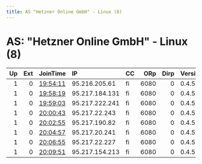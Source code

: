 ```yaml
---
title: AS "Hetzner Online GmbH" - Linux (8)
---
```


# AS: "Hetzner Online GmbH" - Linux (8)

|   Up |   Ext | JoinTime                                                                                            | IP             | CC   |   ORp |   Dirp | Version   | Contact                | Nickname   |   eFamMembers |
|-----:|------:|:----------------------------------------------------------------------------------------------------|:---------------|:-----|------:|-------:|:----------|:-----------------------|:-----------|--------------:|
|    1 |     0 | [19:54:11](https://metrics.torproject.org/rs.html#details/7D9032F03E0A113BB6E252A1260D771F9F91CC20) | 95.216.205.61  | fi   |  6080 |      0 | 0.4.5.7   | nomail@notexisting.net | lsrelay12  |            30 |
|    1 |     0 | [19:58:19](https://metrics.torproject.org/rs.html#details/E685B5E862313123B09D08B2D7B809D5E77FC583) | 95.217.184.131 | fi   |  6080 |      0 | 0.4.5.7   | nomail@notexisting.net | lsrelay17  |            30 |
|    1 |     0 | [19:59:03](https://metrics.torproject.org/rs.html#details/E3AC642326CF45387380BEC10F7F3E3FDCBB44C8) | 95.217.222.241 | fi   |  6080 |      0 | 0.4.5.7   | nomail@notexisting.net | lsrelay18  |            30 |
|    1 |     0 | [20:00:43](https://metrics.torproject.org/rs.html#details/033229F65DB9723C7D69C5AA6D83874BFDDD0548) | 95.217.22.243  | fi   |  6080 |      0 | 0.4.5.7   | nomail@notexisting.net | lsrelay20  |            30 |
|    1 |     0 | [20:02:55](https://metrics.torproject.org/rs.html#details/244F2996510CC61DB37B67A43CA75DCCA6FEC704) | 95.217.190.82  | fi   |  6080 |      0 | 0.4.5.7   | nomail@notexisting.net | lsrelay23  |            30 |
|    1 |     0 | [20:04:57](https://metrics.torproject.org/rs.html#details/33DB69E9BBED1E38A7BA9B4DF2EAF0307C2B7D69) | 95.217.20.241  | fi   |  6080 |      0 | 0.4.5.7   | nomail@notexisting.net | lsrelay25  |            30 |
|    1 |     0 | [20:06:55](https://metrics.torproject.org/rs.html#details/305B8C224E218E9D253540729C8714FBB2A8E994) | 95.217.22.227  | fi   |  6080 |      0 | 0.4.5.7   | nomail@notexisting.net | lsrelay27  |            30 |
|    1 |     0 | [20:09:51](https://metrics.torproject.org/rs.html#details/12556380B566031BBF66DB035C013551F29A64AC) | 95.217.154.213 | fi   |  6080 |      0 | 0.4.5.7   | nomail@notexisting.net | lsrelay30  |            30 |

